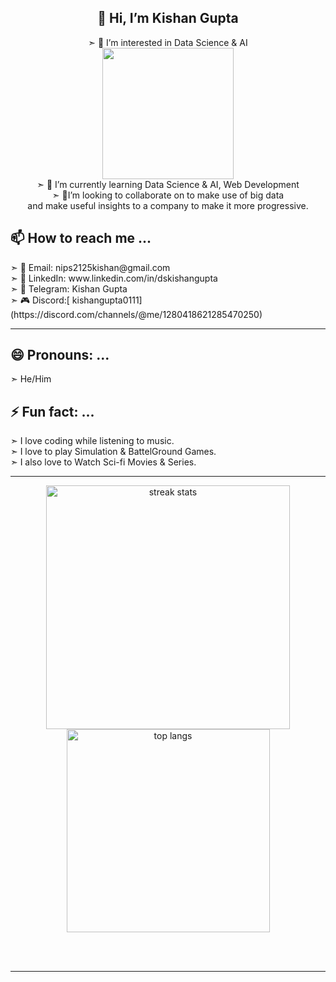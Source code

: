 <!--<div align = "center">-->
<div align = "center">
        <h2> 👋 Hi, I’m Kishan Gupta</h2>
        
➣ 👀 I’m interested in Data Science & AI<br>
<img src = "https://media.giphy.com/media/7c8QeB0VMddFOuu4iR/giphy.gif?cid=790b7611otp8gywup974is90y27uv7knp35fv1q6mpylyowf&ep=v1_gifs_search&rid=giphy.gif&ct=g" width =" 210"/><br>
➣ 🌱 I’m currently learning Data Science & AI, Web Development<br>
➣ 💞️I’m looking to collaborate on to make use of big data<br> and make useful insights to a company to make it more progressive.<br> </div>
<h2> 📫 How to reach me ...</h2>
        ➣ 📧 Email: nips2125kishan@gmail.com <br>
        ➣ 💼 LinkedIn: www.linkedin.com/in/dskishangupta<br>
        ➣ 💬 Telegram: Kishan Gupta<br>
        ➣ 🎮 Discord:[ kishangupta0111](https://discord.com/channels/@me/1280418621285470250)<br><hr>
        </div>

<h2> 😄 Pronouns: ...</h2>
        ➣ He/Him<br>
<h2>⚡ Fun fact: ...</h2>
        ➣ I love coding while listening to music.<br>
        ➣ I love to play Simulation & BattelGround Games.<br>
        ➣ I also love to Watch Sci-fi Movies & Series. <br>


<!---
Kishanji0319/Kishanji0319 is a ✨ special ✨ repository because its `README.md` (this file) appears on your GitHub profile.
You can click the Preview link to take a look at your changes.
--->

<hr>

<div align=center>
  <img width=390 src="https://github-readme-streak-stats-salesp07.vercel.app/?user=Kishanji0319&count_private=true&theme=react&border_radius=10" alt="streak stats"/>
  <br/>
  <img width=325 align="center" src="https://github-readme-stats-salesp07.vercel.app/api/top-langs/?username=Kishanji0319&hide=HTML&langs_count=8&layout=compact&theme=react&border_radius=10&size_weight=0.5&count_weight=0.5&exclude_repo=github-readme-stats" alt="top langs" />
</div>

<br/><br/>

<hr/>
<!-- </div> -->
